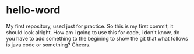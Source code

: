 # hello-word
My first repository, used just for practice.
So this is my first commit, it should look alright. 
How am i going to use this for code, i don't know, do you have to add something to the begining to show the git that what follows is java code or something?
Cheers. 
